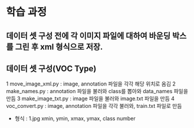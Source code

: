 # 학습 과정


## 데이터 셋 구성 전에 각 이미지 파일에 대하여 바운딩 박스를 그린 후 xml 형식으로 저장.
## 데이터 셋 구성(VOC Type)
1 move_image_xml.py : image, annotation 파일을 각각 해당 위치로 옴김
2 make_names.py : annotation 파일을 불러와 class를 뽑아와 data_names 파일을 만듬
3 make_image_txt.py : image 파일을 불러와 image.txt 파일을 만듬
4 voc_convert.py : image, annotation 파일을 각각 불러와, train.txt 파일로 만듬
 * 형식 : 1.jpg xmin, ymin, xmax, ymax, class number
